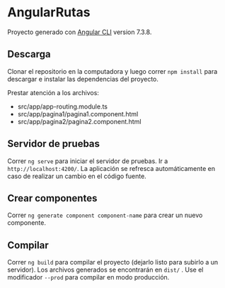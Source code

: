 # AngularRutas

Proyecto generado con [Angular CLI](https://github.com/angular/angular-cli) version 7.3.8.

## Descarga

Clonar el repositorio en la computadora y luego correr `npm install` para descargar e instalar las dependencias del proyecto.

Prestar atención a los archivos:

- src/app/app-routing.module.ts
- src/app/pagina1/pagina1.component.html
- src/app/pagina2/pagina2.component.html

## Servidor de pruebas

Correr `ng serve` para iniciar el servidor de pruebas. Ir a `http://localhost:4200/`. La aplicación se refresca automáticamente en caso de realizar un cambio en el código fuente.

## Crear componentes

Correr `ng generate component component-name` para crear un nuevo componente. 

## Compilar

Correr `ng build` para compilar el proyecto (dejarlo listo para subirlo a un servidor). Los archivos generados se encontrarán en `dist/` . Use el modificador `--prod` para compilar en modo producción.


